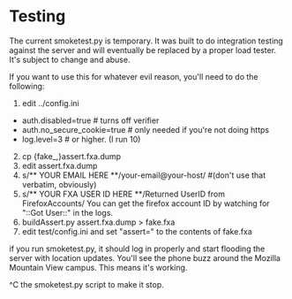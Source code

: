 Testing
===

The current smoketest.py is temporary. It was built to do integration
testing against the server and will eventually be replaced by a proper
load tester. It's subject to change and abuse.

If you want to use this for whatever evil reason, you'll need to do
the following:

1. edit ../config.ini
* auth.disabled=true # turns off verifier
* auth.no\_secure\_cookie=true # only needed if you're not doing https
* log.level=3 # or higher. (I run 10)

2. cp {fake\_,}assert.fxa.dump
3. edit assert.fxa.dump
4. s/\*\* YOUR EMAIL HERE \*\*/your-email@your-host/ #(don't use that
verbatim, obviously)
5. s/\*\* YOUR FXA USER ID HERE \*\*/Returned UserID from
FirefoxAccounts/
You can get the firefox account ID by watching for "::Got User::" in
the logs.
6. buildAssert.py assert.fxa.dump > fake.fxa
7. edit test/config.ini and set "assert=" to the contents of fake.fxa

if you run smoketest.py, it should log in properly and start flooding
the server with location updates. You'll see the phone buzz around the
Mozilla Mountain View campus. This means it's working.

^C the smoketest.py script to make it stop.

